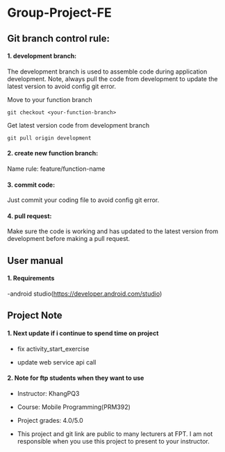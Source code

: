 # Group-Project-FE

## Git branch control rule:

#### 1. development branch:

The development branch is used to assemble code during application development. 
Note, always pull the code from development to update the latest version to avoid config git error.

Move to your function branch
```shell
git checkout <your-function-branch>
```
Get latest version code from development branch
```shell
git pull origin development
```
#### 2. create new function branch:

Name rule: feature/function-name

#### 3. commit code:

Just commit your coding file to avoid config git error.

#### 4. pull request:

Make sure the code is working and has updated to the latest version from development before making a pull request.

## User manual

#### 1. Requirements

-android studio(https://developer.android.com/studio)

## Project Note

#### 1. Next update if i continue to spend time on project

- fix activity_start_exercise

- update web service api call

#### 2. Note for ftp students when they want to use

- Instructor: KhangPQ3

- Course: Mobile Programming(PRM392)

- Project grades: 4.0/5.0

- This project and git link are public to many lecturers at FPT. I am not responsible when you use this project to present to your instructor.
